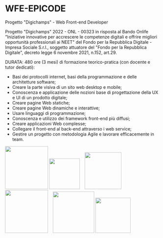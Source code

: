 # WFE-EPICODE

Progetto "Digichamps" - Web Front-end Developer

Progetto "Digichamps" 2022 - ONL - 00323 in risposta al Bando Onlife "Iniziative innovative per accrescere le competenze digitali 
e offrire migliori opportunità professionali ai NEET" del Fondo per la Repubblica Digitale - Impresa Sociale S.r.l., 
soggetto attuatore del "Fondo per la Repubblica Digitale", decreto legge 6 novembre 2021, n.152, art.29.

DURATA: 480 ore (3 mesi) di formazione teorico-pratica (con docente e tutor dedicati): 
- Basi dei protocolli internet, basi della programmazione e delle architetture software; 
- Creare la parte visiva di un sito web desktop e mobile; 
- Conoscenza e applicazione delle nozioni base di progettazione della UX e UI di un prodotto digitale; 
- Creare pagine Web statiche; 
- Creare pagine Web dinamiche e interattive; 
- Usare linguaggi di programmazione; 
- Conoscenza e utilizzo dei framework front-end più diffusi; 
- Creare applicazioni Web complesse; 
- Collegare il front-end al back-end attraverso i web service; 
- Gestire un progetto con metodologia Agile e lavorare efficacemente in team.

<img src="https://github.com/bfattizzo/WFE-EPICODE/assets/60934205/247b5f1e-c763-42c0-94c3-23e3b9be705c" width="140"/> 
<img src="https://github.com/bfattizzo/WFE-EPICODE/assets/60934205/7b320d2c-0c1f-4448-af23-d7646a20ed85" width="100"/>&nbsp;&nbsp;&nbsp;
<img src="https://github.com/bfattizzo/WFE-EPICODE/assets/60934205/a452911d-16bf-466f-8e33-a0a2acfb92d3" width="120"/>&nbsp;&nbsp;&nbsp;
<img src="https://github.com/bfattizzo/WFE-EPICODE/assets/60934205/b823e564-31fa-48f2-901a-f9b6266d5e24" width="140"/>&nbsp;&nbsp;&nbsp;
<img src="https://github.com/bfattizzo/WFE-EPICODE/assets/60934205/30b2152d-840b-4f81-a1a3-e4a9c3245725" width="135"/>
<img src="https://github.com/bfattizzo/WFE-EPICODE/assets/60934205/a6d26f4a-2a85-410a-8f00-7fe6335681bd" width="115"/>

